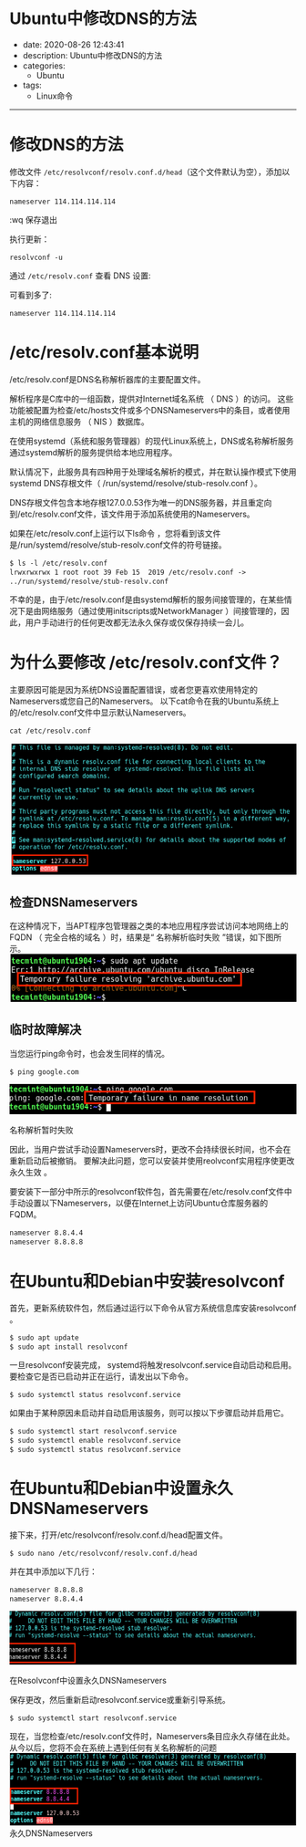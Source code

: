 #   Ubuntu中修改DNS的方法
+ date: 2020-08-26 12:43:41
+ description: Ubuntu中修改DNS的方法
+ categories:
  - Ubuntu
+ tags:
  - Linux命令
---
#   修改DNS的方法
修改文件 `/etc/resolvconf/resolv.conf.d/head`（这个文件默认为空），添加以下内容：
```
nameserver 114.114.114.114
```
:wq 保存退出

执行更新：
```
resolvconf -u
```

通过 `/etc/resolv.conf` 查看 DNS 设置:

可看到多了:
```
nameserver 114.114.114.114
```

#   /etc/resolv.conf基本说明
/etc/resolv.conf是DNS名称解析器库的主要配置文件。

解析程序是C库中的一组函数，提供对Internet域名系统 （ DNS ）的访问。 这些功能被配置为检查/etc/hosts文件或多个DNSNameservers中的条目，或者使用主机的网络信息服务 （ NIS ）数据库。

在使用systemd（系统和服务管理器）的现代Linux系统上，DNS或名称解析服务通过systemd解析的服务提供给本地应用程序。

默认情况下，此服务具有四种用于处理域名解析的模式，并在默认操作模式下使用systemd DNS存根文件（ /run/systemd/resolve/stub-resolv.conf ）。

DNS存根文件包含本地存根127.0.0.53作为唯一的DNS服务器，并且重定向到/etc/resolv.conf文件，该文件用于添加系统使用的Nameservers。

如果在/etc/resolv.conf上运行以下ls命令 ，您将看到该文件是/run/systemd/resolve/stub-resolv.conf文件的符号链接。

```console
$ ls -l /etc/resolv.conf
lrwxrwxrwx 1 root root 39 Feb 15  2019 /etc/resolv.conf -> ../run/systemd/resolve/stub-resolv.conf
```

不幸的是，由于/etc/resolv.conf是由systemd解析的服务间接管理的，在某些情况下是由网络服务（通过使用initscripts或NetworkManager ）间接管理的，因此，用户手动进行的任何更改都无法永久保存或仅保存持续一会儿。

#   为什么要修改 /etc/resolv.conf文件？

主要原因可能是因为系统DNS设置配置错误，或者您更喜欢使用特定的Nameservers或您自己的Nameservers。 以下cat命令在我的Ubuntu系统上的/etc/resolv.conf文件中显示默认Nameservers。 
```
cat /etc/resolv.conf
```
![](../images/2020/08/20200826124922.png)

##  检查DNSNameservers

在这种情况下，当APT程序包管理器之类的本地应用程序尝试访问本地网络上的FQDN （ 完全合格的域名 ）时，结果是“ 名称解析临时失败 ”错误，如下图所示。
![](../images/2020/08/20200826125005.png)

##  临时故障解决

当您运行ping命令时，也会发生同样的情况。
```
$ ping google.com
```
![](../images/2020/08/20200826125029.png)

名称解析暂时失败

因此，当用户尝试手动设置Nameservers时，更改不会持续很长时间，也不会在重新启动后被撤销。 要解决此问题，您可以安装并使用reolvconf实用程序使更改永久生效 。

要安装下一部分中所示的resolvconf软件包，首先需要在/etc/resolv.conf文件中手动设置以下Nameservers，以便在Internet上访问Ubuntu仓库服务器的FQDM。 
```
nameserver 8.8.4.4
nameserver 8.8.8.8
```

#   在Ubuntu和Debian中安装resolvconf

首先，更新系统软件包，然后通过运行以下命令从官方系统信息库安装resolvconf 。
```
$ sudo apt update
$ sudo apt install resolvconf
```
一旦resolvconf安装完成， systemd将触发resolvconf.service自动启动和启用。 要检查它是否已启动并正在运行，请发出以下命令。
```
$ sudo systemctl status resolvconf.service
```
如果由于某种原因未启动并自动启用该服务，则可以按以下步骤启动并启用它。
```
$ sudo systemctl start resolvconf.service
$ sudo systemctl enable resolvconf.service
$ sudo systemctl status resolvconf.service
```

#   在Ubuntu和Debian中设置永久DNSNameservers
接下来，打开/etc/resolvconf/resolv.conf.d/head配置文件。
```
$ sudo nano /etc/resolvconf/resolv.conf.d/head
```
并在其中添加以下几行：
```
nameserver 8.8.8.8 
nameserver 8.8.4.4
```
![](../images/2020/08/20200826125154.png)

在Resolvconf中设置永久DNSNameservers

保存更改，然后重新启动resolvconf.service或重新引导系统。
```
$ sudo systemctl start resolvconf.service
```
现在，当您检查/etc/resolv.conf文件时，Nameservers条目应永久存储在此处。 从今以后，您将不会在系统上遇到任何有关名称解析的问题
![](../images/2020/08/20200826125212.png)
永久DNSNameservers
